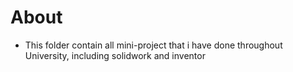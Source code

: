 # About
- This folder contain all mini-project that i have done throughout University, including solidwork and inventor
